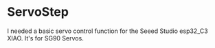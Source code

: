 # ServoStep

I needed a basic servo control function for the Seeed Studio esp32_C3 XIAO. It's for SG90 Servos.
